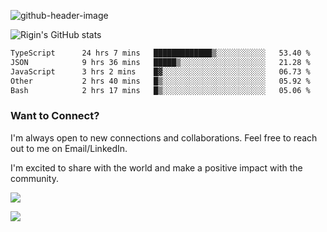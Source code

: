 
![github-header-image](https://github.com/riginoommen/riginoommen/assets/3840244/889cae65-df55-4cda-86cc-bf21bf1f2e96)

![Rigin's GitHub stats](https://github-readme-stats.vercel.app/api?username=riginoommen\&show_icons=true\&show=reviews,discussions_started,discussions_answered,prs_merged,prs_merged_percentage)


<!--START_SECTION:waka-->

```txt
TypeScript      24 hrs 7 mins   █████████████▒░░░░░░░░░░░   53.40 %
JSON            9 hrs 36 mins   █████▒░░░░░░░░░░░░░░░░░░░   21.28 %
JavaScript      3 hrs 2 mins    █▓░░░░░░░░░░░░░░░░░░░░░░░   06.73 %
Other           2 hrs 40 mins   █▒░░░░░░░░░░░░░░░░░░░░░░░   05.92 %
Bash            2 hrs 17 mins   █▒░░░░░░░░░░░░░░░░░░░░░░░   05.06 %
```

<!--END_SECTION:waka-->

### Want to Connect?

I'm always open to new connections and collaborations. Feel free to reach out to me on Email/LinkedIn.

I'm excited to share with the world and make a positive impact with the community.

![](https://komarev.com/ghpvc/?username=riginoommen)

![](https://hit.yhype.me/github/profile?user_id=3840244)

